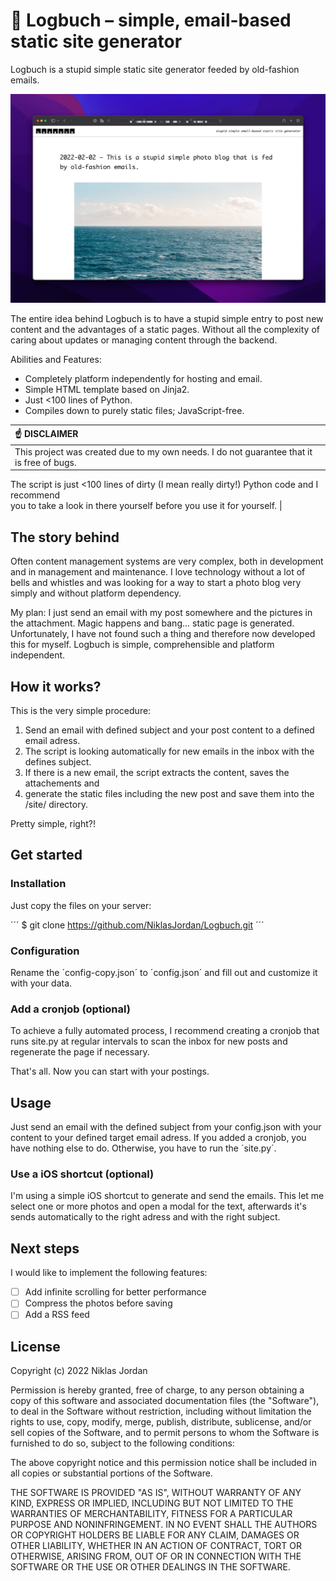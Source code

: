 # 📓 Logbuch – simple, email-based static site generator

Logbuch is a stupid simple static site generator feeded by old-fashion emails.

![Screenshot of Logbuch](/screenshot.png)

The entire idea behind Logbuch is to have a stupid simple entry to post new content and the advantages of a static pages. Without all the complexity of caring about updates or managing content through the backend.

Abilities and Features:

* Completely platform independently for hosting and email.
* Simple HTML template based on Jinja2.
* Just <100 lines of Python.
* Compiles down to purely static files; JavaScript-free.

| :point_up: DISCLAIMER                                                                       |
|:--------------------------------------------------------------------------------------------|
| This project was created due to my own needs. I do not guarantee that it is free of bugs.   
 The script is just <100 lines of dirty (I mean really dirty!) Python code and I recommend   
 you to take a look in there yourself before you use it for yourself.                        |

## The story behind

Often content management systems are very complex, both in development and in management and maintenance. I love technology without a lot of bells and whistles and was looking for a way to start a photo blog very simply and without platform dependency. 

My plan: I just send an email with my post somewhere and the pictures in the attachment. Magic happens and bang... static page is generated. Unfortunately, I have not found such a thing and therefore now developed this for myself. Logbuch is simple, comprehensible and platform independent.

## How it works?

This is the very simple procedure:
1. Send an email with defined subject and your post content to a defined email adress.
2. The script is looking automatically for new emails in the inbox with the defines subject.
3. If there is a new email, the script extracts the content, saves the attachements and
4. generate the static files including the new post and save them into the /site/ directory.

Pretty simple, right?!

## Get started

### Installation

Just copy the files on your server:

´´´
$ git clone https://github.com/NiklasJordan/Logbuch.git
´´´

### Configuration

Rename the ´config-copy.json´ to ´config.json´ and fill out and customize it with your data.

### Add a cronjob (optional)

To achieve a fully automated process, I recommend creating a cronjob that runs site.py at regular intervals to scan the inbox for new posts and regenerate the page if necessary.

That's all. Now you can start with your postings.

## Usage

Just send an email with the defined subject from your config.json with your content to your defined target email adress. If you added a cronjob, you have nothing else to do. Otherwise, you have to run the ´site.py´.

### Use a iOS shortcut (optional)

I'm using a simple iOS shortcut to generate and send the emails. This let me select one or more photos and open a modal for the text, afterwards it's sends automatically to the right adress and with the right subject.

## Next steps

I would like to implement the following features:

* [ ] Add infinite scrolling for better performance
* [ ] Compress the photos before saving
* [ ] Add a RSS feed

## License

Copyright (c) 2022 Niklas Jordan

Permission is hereby granted, free of charge, to any person obtaining a copy
of this software and associated documentation files (the "Software"), to deal
in the Software without restriction, including without limitation the rights
to use, copy, modify, merge, publish, distribute, sublicense, and/or sell
copies of the Software, and to permit persons to whom the Software is
furnished to do so, subject to the following conditions:

The above copyright notice and this permission notice shall be included in all
copies or substantial portions of the Software.

THE SOFTWARE IS PROVIDED "AS IS", WITHOUT WARRANTY OF ANY KIND, EXPRESS OR
IMPLIED, INCLUDING BUT NOT LIMITED TO THE WARRANTIES OF MERCHANTABILITY,
FITNESS FOR A PARTICULAR PURPOSE AND NONINFRINGEMENT. IN NO EVENT SHALL THE
AUTHORS OR COPYRIGHT HOLDERS BE LIABLE FOR ANY CLAIM, DAMAGES OR OTHER
LIABILITY, WHETHER IN AN ACTION OF CONTRACT, TORT OR OTHERWISE, ARISING FROM,
OUT OF OR IN CONNECTION WITH THE SOFTWARE OR THE USE OR OTHER DEALINGS IN THE
SOFTWARE.
